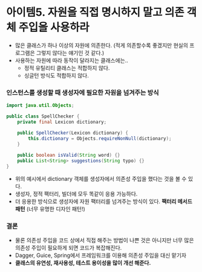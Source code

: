 # 아이템5. 자원을 직접 명시하지 말고 의존 객체 주입을 사용하라

- 많은 클래스가 하나 이상의 자원에 의존한다. (적게 의존할수록 좋겠지만 현실의 프로그램은 그렇지 않다는 얘기인 것 같다.)
- 사용하는 자원에 따라 동작이 달라지는 클래스에는..
    - 정적 유틸리티 클래스는 적합하지 않다.
    - 싱글턴 방식도 적합하지 않다.
    
### 인스턴스를 생성할 때 생성자에 필요한 자원을 넘겨주는 방식

```java
import java.util.Objects;

public class SpellChecker {
    private final Lexicon dictionary;

    public SpellChecker(Lexicon dictionary) {
        this.dictionary = Objects.requireNonNull(dictionary);
    }
    
    public boolean isValid(String word) {}
    public List<String> suggestions(String typo) {}
}
```

- 위의 예시에서 dictionary 객체를 생성자에서 의존성 주입을 했다는 것을 볼 수 있다.
- 생성자, 정적 팩터리, 빌더에 모두 똑같이 응용 가능하다.
- 더 응용한 방식으로 생성자에 자원 팩터리를 넘겨주는 방식이 있다. **팩터리 메서드 패턴** (너무 유명한 디자인 패턴!)

### 결론
- 물론 의존성 주입을 코드 상에서 직접 해주는 방법이 나쁜 것은 아니지만 너무 많은 의존성 주입이 필요하게 되면 코드가 복잡해진다.
- Dagger, Guice, Spring에서 프레임워크를 이용해 의존성 주입을 대신 맡기자
- **클래스의 유연성, 재사용성, 테스트 용이성을 많이 개선 해준다.**